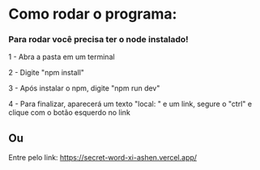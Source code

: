 # Como rodar o programa:

### Para rodar você precisa ter o node instalado!

1 - Abra a pasta em um terminal

2 - Digite "npm install"

3 - Após instalar o npm, digite "npm run dev"

4 - Para finalizar, aparecerá um texto "local: " e um link, segure o "ctrl" e clique com o botão esquerdo no link

## Ou

Entre pelo link: <a href="https://secret-word-xi-ashen.vercel.app/">https://secret-word-xi-ashen.vercel.app/</a>
